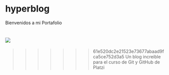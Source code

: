 # hyperblog

Bienvenidos a mi Portafolio

![](https://imgur.com/a/2o64fhv)
=======

>>>>>>> 61e520dc2e21523e73677abaad9fca5ce752d3a5
Un blog increible para el curso de Git y GitHub de Platzi
